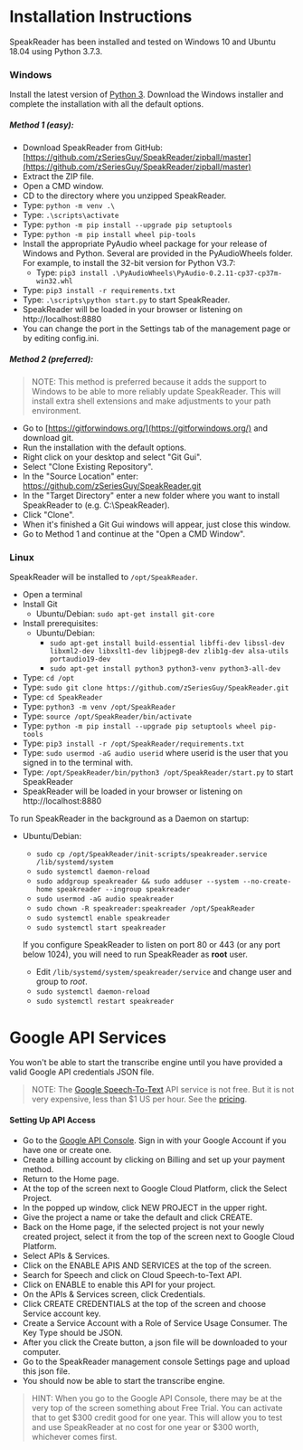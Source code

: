 # Installation Instructions
SpeakReader has been installed and tested on Windows 10 and Ubuntu 18.04 using Python 3.7.3.

### Windows

Install the latest version of [Python 3](https://www.python.org/downloads/windows/). Download the Windows installer and complete the installation with all the default options.

##### Method 1 (easy):
* Download SpeakReader from GitHub: [https://github.com/zSeriesGuy/SpeakReader/zipball/master](https://github.com/zSeriesGuy/SpeakReader/zipball/master)
* Extract the ZIP file.
* Open a CMD window.
* CD to the directory where you unzipped SpeakReader.
* Type: `python -m venv .\`
* Type: `.\scripts\activate`
* Type: `python -m pip install --upgrade pip setuptools`
* Type: `python -m pip install wheel pip-tools`
* Install the appropriate PyAudio wheel package for your release of Windows and Python. Several are provided in the PyAudioWheels folder. For example, to install the 32-bit version for Python V3.7: 
    * Type: `pip3 install .\PyAudioWheels\PyAudio-0.2.11-cp37-cp37m-win32.whl`
* Type: `pip3 install -r requirements.txt`
* Type: `.\scripts\python start.py` to start SpeakReader.
* SpeakReader will be loaded in your browser or listening on http://localhost:8880
* You can change the port in the Settings tab of the management page or by editing config.ini.

##### Method 2 (preferred):
> NOTE: This method is preferred because it adds the support to Windows to be able to more reliably update SpeakReader. This will install extra shell extensions and make adjustments to your path environment. 

* Go to [https://gitforwindows.org/](https://gitforwindows.org/) and download git.
* Run the installation with the default options.
* Right click on your desktop and select "Git Gui".
* Select "Clone Existing Repository".
* In the "Source Location" enter: https://github.com/zSeriesGuy/SpeakReader.git
* In the "Target Directory" enter a new folder where you want to install SpeakReader to (e.g. C:\SpeakReader).
* Click "Clone".
* When it's finished a Git Gui windows will appear, just close this window.
* Go to Method 1 and continue at the "Open a CMD Window".


### Linux
SpeakReader will be installed to `/opt/SpeakReader`.

* Open a terminal
* Install Git
    * Ubuntu/Debian: `sudo apt-get install git-core`
* Install prerequisites:
    * Ubuntu/Debian:
        * `sudo apt-get install build-essential libffi-dev libssl-dev libxml2-dev libxslt1-dev libjpeg8-dev zlib1g-dev alsa-utils portaudio19-dev`
        * `sudo apt-get install python3 python3-venv python3-all-dev`
* Type: `cd /opt`
* Type: `sudo git clone https://github.com/zSeriesGuy/SpeakReader.git`
* Type: `cd SpeakReader`
* Type: `python3 -m venv /opt/SpeakReader`
* Type: `source /opt/SpeakReader/bin/activate`
* Type: `python -m pip install --upgrade pip setuptools wheel pip-tools`
* Type: `pip3 install -r /opt/SpeakReader/requirements.txt`
* Type: `sudo usermod -aG audio userid` where userid is the user that you signed in to the terminal with.   
* Type: `/opt/SpeakReader/bin/python3 /opt/SpeakReader/start.py` to start SpeakReader
* SpeakReader will be loaded in your browser or listening on http://localhost:8880

To run SpeakReader in the background as a Daemon on startup:

* Ubuntu/Debian:
    * `sudo cp /opt/SpeakReader/init-scripts/speakreader.service /lib/systemd/system`
    * `sudo systemctl daemon-reload`
    * `sudo addgroup speakreader && sudo adduser --system --no-create-home speakreader --ingroup speakreader`
    * `sudo usermod -aG audio speakreader`  
    * `sudo chown -R speakreader:speakreader /opt/SpeakReader`
    * `sudo systemctl enable speakreader`
    * `sudo systemctl start speakreader`
    
    If you configure SpeakReader to listen on port 80 or 443 (or any port below 1024), you will need to run SpeakReader as **root** user.
    
    * Edit `/lib/systemd/system/speakreader/service` and change user and group to *root*.
    * `sudo systemctl daemon-reload`
    * `sudo systemctl restart speakreader`

# Google API Services

You won't be able to start the transcribe engine until you have provided a valid Google API credentials JSON file.

> NOTE: The [Google Speech-To-Text](https://cloud.google.com/speech-to-text/) API service is not free. But it is not very expensive, less than $1 US per hour. See the [pricing](https://cloud.google.com/speech-to-text/pricing).

#### Setting Up API Access

* Go to the [Google API Console](https://console.cloud.google.com). Sign in with your Google Account if you have one or create one.
* Create a billing account by clicking on Billing and set up your payment method.
* Return to the Home page. 
* At the top of the screen next to Google Cloud Platform, click the Select Project.
* In the popped up window, click NEW PROJECT in the upper right.
* Give the project a name or take the default and click CREATE.
* Back on the Home page, if the selected project is not your newly created project, select it from the top of the screen next to Google Cloud Platform.
* Select APIs & Services.
* Click on the ENABLE APIS AND SERVICES at the top of the screen.
* Search for Speech and click on Cloud Speech-to-Text API.
* Click on ENABLE to enable this API for your project.
* On the APIs & Services screen, click Credentials.
* Click CREATE CREDENTIALS at the top of the screen and choose Service account key.
* Create a Service Account with a Role of Service Usage Consumer. The Key Type should be JSON.
* After you click the Create button, a json file will be downloaded to your computer. 
* Go to the SpeakReader management console Settings page and upload this json file.
* You should now be able to start the transcribe engine.
> HINT: When you go to the Google API Console, there may be at the very top of the screen something about Free Trial. You can activate that to get $300 credit good for one year. This will allow you to test and use SpeakReader at no cost for one year or $300 worth, whichever comes first.
